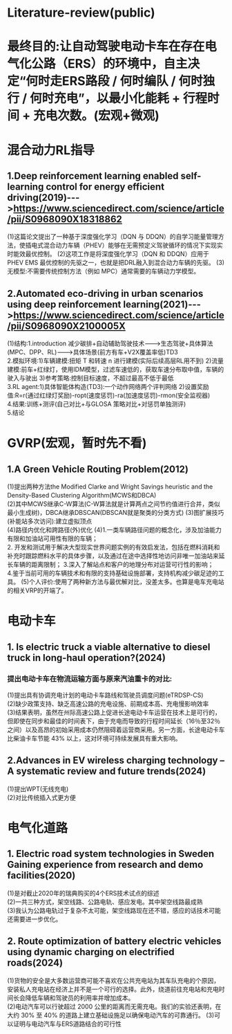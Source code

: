 # Literature-review(public)
# 最终目的:让自动驾驶电动卡车在存在电气化公路（ERS）的环境中，自主决定“何时走ERS路段 / 何时编队 / 何时独行 / 何时充电”，以最小化能耗 + 行程时间 + 充电次数。(宏观+微观)

# 混合动力RL指导
## 1.Deep reinforcement learning enabled self-learning control for energy efficient driving(2019)--->https://www.sciencedirect.com/science/article/pii/S0968090X18318862
(1)这篇论文提出了一种基于深度强化学习（DQN 与 DDQN）的自学习能量管理方法，使插电式混合动力车辆（PHEV）能够在无需预定义驾驶循环的情况下实现实时能效最优控制。
(2)这项工作是将深度强化学习（DQN 和 DDQN）应用于 PHEV EMS 最优控制的先驱之一，也就是把DRL融入到混合动力车辆的先驱。
(3)无模型:不需要传统控制方法（例如 MPC）通常需要的车辆动力学模型。
## 2.Automated eco-driving in urban scenarios using deep reinforcement learning(2021)--->https://www.sciencedirect.com/science/article/pii/S0968090X2100005X
(1)结构:1.introduction 减少碳排+自动辅助驾驶技术--->生态驾驶+具体算法(MPC、DPP、RL)--->具体场景(前方有车+V2X覆盖率低)TD3 <br>
        2.模拟环境:1)车辆建模:扭矩 T 和转速 n 进行建模(实际后续高层RL用不到)  2)流量建模:前车+红绿灯，使用IDM模型，过滤车速低的，获取车速分布取中值，车辆的驶入与驶出  3)参考策略:控制目标速度，不超过最高不低于最低<br>
        3.RL agent:1)具体智能体构造(TD3):一个动作网络两个评判网络 2)设置奖励值:R=r(通过红绿灯奖励)-ropt(速度惩罚)-ra(加速度惩罚)-rmon(安全监视器)<br>
        4.结果:训练+测评(自己对比+与GLOSA 策略对比+对惩罚单独测评)<br>
        5.结论<br>
# GVRP(宏观，暂时先不看)
## 1.A Green Vehicle Routing Problem(2012)
(1)提出两种方法the Modified Clarke and Wright Savings heuristic and the Density-Based Clustering Algorithm(MCWS和DBCA)<br>
(2)其中MCWS继承C-W算法(C-W算法就是计算两点之间节约值进行合并，类似最小生成树)，DBCA继承DBSCAN(DBSCAN就是聚类的分类方式)
(3)图扩展技巧(补能站多次访问):建立虚拟顶点<br>
(4)路径内优化和跨路径(外)优化
(4)1.一类车辆路径问题的概念化，涉及加油能力有限和加油站可用性有限的车辆；<br>
   2. 开发和测试用于解决大型现实世界问题实例的有效启发法，包括在燃料消耗和补充时跟踪燃料水平的具体步骤，以及通过在途中选择性地访问非唯一加油站来延长车辆的距离限制；
   3.深入了解站点和客户的地理分布对运营可行性的影响；<br>
   4.鉴于当前可用的车辆技术和有限的支持基础设施部署，支持机构减少碳足迹的工具。
(5)个人评价:使用了两种新方法与最优解对比，没差太多。也算是电车充电站的相关VRP的开端了。
# 电动卡车
## 1. Is electric truck a viable alternative to diesel truck in long-haul operation?(2024)
### 提出电动卡车在物流运输方面与原来汽油重卡的对比:
(1)提出具有协调充电计划的电动卡车路线和驾驶员调度问题(eTRDSP-CS)<br>
(2)缺少政策支持、缺乏高速公路的充电设施、前期成本高、充电慢影响效率<br>
(3)结果表明，虽然在州际高速公路上促进长途电动卡车运营在技术上是可行的，但即使在同步和最佳的时间表下，由于充电而导致的行程时间延长（16％至32％之间）以及高昂的初始采用成本仍然阻碍着运营商采用。另一方面，长途电动卡车比柴油卡车节能 43% 以上，这对环境可持续发展具有重大影响。
## 2.Advances in EV wireless charging technology – A systematic review and future trends(2024)
(1)提出WPT(无线充电)<br>
(2)对比传统插入式更方便
# 电气化道路
## 1. Electric road system technologies in Sweden Gaining experience from research and demo facilities(2020)
(1)是对截止2020年的瑞典购买的4个ERS技术试点的综述 <br>
(2)一共三种方式，架空线路、公路电轨、感应发电。其中架空线路最成熟 <br>
(3)我认为公路电轨过于复杂不太可能，架空线路现在还不错，感应的话技术可能还需要进一步优化。
## 2. Route optimization of battery electric vehicles using dynamic charging on electrified roads(2024)
(1)货物的安全是大多数运营商可能不喜欢在公共充电站为其车队充电的个原因，安装私人充电站在经济上并不是一个可行的选择。此外，绕道前往充电站和充电时间长会降低车辆和驾驶员的利用率并增加成本。<br>
(2)电动汽车可以行驶超过 2000 公里的距离而无需充电。我们的实验还表明，在大约 30% 至 40% 的道路上建立基础设施足以确保电动汽车的可靠通行。
(3)可以证明与电动汽车与ERS道路结合的可行性
